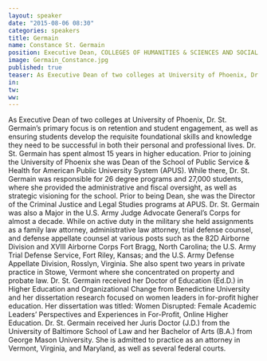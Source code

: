 ```yaml
---
layout: speaker
date: "2015-08-06 08:30"
categories: speakers
title: Germain
name: Constance St. Germain
position: Executive Dean, COLLEGES OF HUMANITIES & SCIENCES AND SOCIAL SCIENCES AT UNIVERSITY OF PHOENIX
image: Germain_Constance.jpg
published: true
teaser: As Executive Dean of two colleges at University of Phoenix, Dr. St. Germain’s primary focus is on retention and student engagement, as well as ensuring students develop the requisite foundational skills and knowledge they need to be successful.
in:
tw:
ww: 
---
```

As Executive Dean of two colleges at University of Phoenix, Dr. St. Germain’s
primary focus is on retention and student engagement, as well as ensuring
students develop the requisite foundational skills and knowledge they
need to be successful in both their personal and professional lives.
Dr. St. Germain has spent almost 15 years in higher education. Prior to
joining the University of Phoenix she was Dean of the School of Public
Service & Health for American Public University System (APUS). While
there, Dr. St. Germain was responsible for 26 degree programs and 27,000
students, where she provided the administrative and fiscal oversight, as
well as strategic visioning for the school. Prior to being Dean, she was the
Director of the Criminal Justice and Legal Studies programs at APUS.
Dr. St. Germain was also a Major in the U.S. Army Judge Advocate General’s Corps for almost a decade. While on active
duty in the military she held assignments as a family law attorney, administrative law attorney, trial defense counsel,
and defense appellate counsel at various posts such as the 82D Airborne Division and XVIII Airborne Corps Fort
Bragg, North Carolina; the U.S. Army Trial Defense Service, Fort Riley, Kansas; and the U.S. Army Defense Appellate
Division, Rosslyn, Virginia. She also spent two years in private practice in Stowe, Vermont where she concentrated
on property and probate law.
Dr. St. Germain received her Doctor of Education (Ed.D.) in Higher Education and Organizational Change from
Benedictine University and her dissertation research focused on women leaders in for-profit higher education. Her
dissertation was titled: Women Disrupted: Female Academic Leaders’ Perspectives and Experiences in For-Profit,
Online Higher Education. Dr. St. Germain received her Juris Doctor (J.D.) from the University of Baltimore School
of Law and her Bachelor of Arts (B.A.) from George Mason University. She is admitted to practice as an attorney in
Vermont, Virginia, and Maryland, as well as several federal courts.